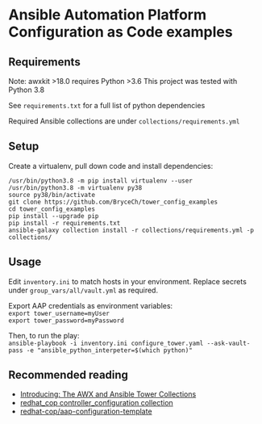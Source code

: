 # Ansible Automation Platform Configuration as Code examples

## Requirements

Note: awxkit >18.0 requires Python >3.6
This project was tested with Python 3.8

See `requirements.txt` for a full list of python dependencies  

Required Ansible collections are under `collections/requirements.yml`

## Setup

Create a virtualenv, pull down code and install dependencies:

```
/usr/bin/python3.8 -m pip install virtualenv --user
/usr/bin/python3.8 -m virtualenv py38
source py38/bin/activate
git clone https://github.com/BryceCh/tower_config_examples
cd tower_config_examples
pip install --upgrade pip
pip install -r requirements.txt
ansible-galaxy collection install -r collections/requirements.yml -p collections/
```

## Usage

Edit `inventory.ini` to match hosts in your environment. Replace secrets under `group_vars/all/vault.yml` as required.

Export AAP credentials as environment variables:  
`export tower_username=myUser`  
`export tower_password=myPassword`

Then, to run the play:  
`ansible-playbook -i inventory.ini configure_tower.yaml --ask-vault-pass -e "ansible_python_interpeter=$(which python)"`

## Recommended reading
- [Introducing: The AWX and Ansible Tower Collections](https://www.ansible.com/blog/introducing-the-awx-collection)  
- [redhat_cop controller_configuration collection](https://galaxy.ansible.com/redhat_cop/controller_configuration)  
- [redhat-cop/aap-configuration-template](https://github.com/redhat-cop/aap_configuration_template)

